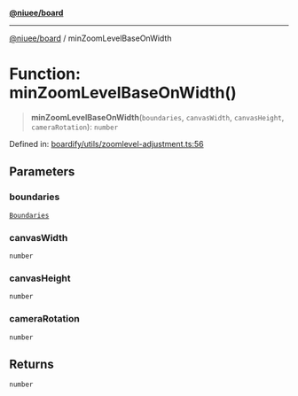 [**@niuee/board**](../README.md)

***

[@niuee/board](../globals.md) / minZoomLevelBaseOnWidth

# Function: minZoomLevelBaseOnWidth()

> **minZoomLevelBaseOnWidth**(`boundaries`, `canvasWidth`, `canvasHeight`, `cameraRotation`): `number`

Defined in: [boardify/utils/zoomlevel-adjustment.ts:56](https://github.com/niuee/board/blob/e6c1edcccf6525a0cc9088782c7c4653e837f533/src/boardify/utils/zoomlevel-adjustment.ts#L56)

## Parameters

### boundaries

[`Boundaries`](../type-aliases/Boundaries.md)

### canvasWidth

`number`

### canvasHeight

`number`

### cameraRotation

`number`

## Returns

`number`
